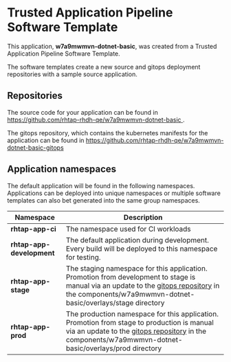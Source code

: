 # Trusted Application Pipeline Software Template

This application, **w7a9mwmvn-dotnet-basic**, was created from a Trusted Application Pipeline Software Template.

The software templates create a new source and gitops deployment repositories with a sample source application. 

## Repositories

The source code for your application can be found in [https://github.com/rhtap-rhdh-qe/w7a9mwmvn-dotnet-basic ](https://github.com/rhtap-rhdh-qe/w7a9mwmvn-dotnet-basic ).
 
The gitops repository, which contains the kubernetes manifests for the application can be found in 
[https://github.com/rhtap-rhdh-qe/w7a9mwmvn-dotnet-basic-gitops ](https://github.com/rhtap-rhdh-qe/w7a9mwmvn-dotnet-basic-gitops ) 

## Application namespaces 

The default application will be found in the following namespaces. Applications can be deployed into unique namespaces or multiple software templates can also bet generated into the same group namespaces.  

|  Namespace   |  Description   |  
| -------- | -------- |
| **rhtap-app-ci** | The namespace used for CI workloads |
| **rhtap-app-development** | The default application during development. Every build will be deployed to this namespace for testing. |
| **rhtap-app-stage** | The staging namespace for this application. Promotion from development to stage is manual via an update to the [gitops repository](https://github.com/rhtap-rhdh-qe/w7a9mwmvn-dotnet-basic-gitops ) in the components/w7a9mwmvn-dotnet-basic/overlays/stage directory |
| **rhtap-app-prod** | The production namespace for this application. Promotion from stage to production is manual via an update to the [gitops repository](https://github.com/rhtap-rhdh-qe/w7a9mwmvn-dotnet-basic-gitops ) in the components/w7a9mwmvn-dotnet-basic/overlays/prod directory |